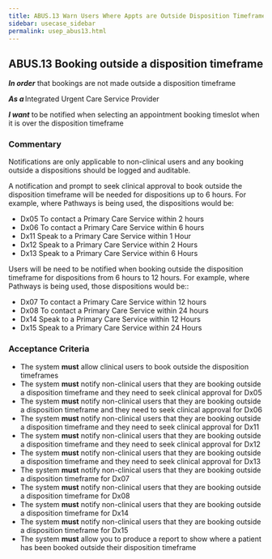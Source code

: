 ```yaml
---
title: ABUS.13 Warn Users Where Appts are Outside Disposition Timeframe 
sidebar: usecase_sidebar
permalink: usep_abus13.html
---
```


## ABUS.13 Booking outside a disposition timeframe

**_In order_** that bookings are not made outside a disposition timeframe 

**_As a_** Integrated Urgent Care Service Provider

**_I want_** to be notified when selecting an appointment booking timeslot when it is over the disposition timeframe 

### Commentary

Notifications are only applicable to non-clinical users and any booking outside a dispositions should be logged and auditable. 

A notification and prompt to seek clinical approval to book outside the disposition timeframe will be needed for dispositions up to 6 hours. For example, where Pathways is being used, the dispositions would be:
* Dx05 To contact a Primary Care Service within 2 hours
* Dx06 To contact a Primary Care Service within 6 hours
* Dx11 Speak to a Primary Care Service within 1 Hour
* Dx12 Speak to a Primary Care Service within 2 Hours
* Dx13 Speak to a Primary Care Service within 6 Hours

Users will be need to be notified when booking outside the disposition timeframe for dispositions from 6 hours to 12 hours. For example, where Pathways is being used, those dispositions would be::
* Dx07 To contact a Primary Care Service within 12 hours
* Dx08 To contact a Primary Care Service within 24 hours
* Dx14 Speak to a Primary Care Service within 12 Hours
* Dx15 Speak to a Primary Care Service within 24 Hours

### Acceptance Criteria
*	The system **must** allow clinical users to book outside the disposition timeframes 
*	The system **must** notify non-clinical users that they are booking outside a disposition timeframe and they need to seek clinical approval for Dx05
*	The system **must** notify non-clinical users that they are booking outside a disposition timeframe and they need to seek clinical approval for Dx06
*	The system **must** notify non-clinical users that they are booking outside a disposition timeframe and they need to seek clinical approval for Dx11
*	The system **must** notify non-clinical users that they are booking outside a disposition timeframe and they need to seek clinical approval for Dx12
*	The system **must** notify non-clinical users that they are booking outside a disposition timeframe and they need to seek clinical approval for Dx13
*	The system **must** notify non-clinical users that they are booking outside a disposition timeframe for Dx07
*	The system **must** notify non-clinical users that they are booking outside a disposition timeframe for Dx08
*	The system **must** notify non-clinical users that they are booking outside a disposition timeframe for Dx14
*	The system **must** notify non-clinical users that they are booking outside a disposition timeframe for Dx15
*	The system **must** allow you to produce a report to show where a patient has been booked outside their disposition timeframe
